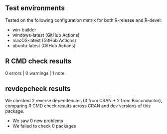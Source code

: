 ## Test environments

Tested on the following configuration matrix for both R-release and R-devel:

- win-builder
- windows-latest (GitHub Actions)
- macOS-latest (GitHub Actions)
- ubuntu-latest (GitHub Actions)

## R CMD check results

0 errors | 0 warnings | 1 note

## revdepcheck results

We checked 2 reverse dependencies (0 from CRAN + 2 from Bioconductor), comparing R CMD check results across CRAN and dev versions of this package.

- We saw 0 new problems
- We failed to check 0 packages
